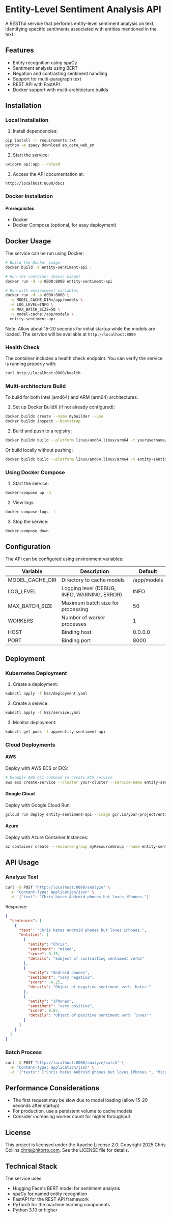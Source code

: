 # Entity-Level Sentiment Analysis API

A RESTful service that performs entity-level sentiment analysis on text, identifying specific sentiments associated with entities mentioned in the text.

## Features

- Entity recognition using spaCy
- Sentiment analysis using BERT
- Negation and contrasting sentiment handling
- Support for multi-paragraph text
- REST API with FastAPI
- Docker support with multi-architecture builds

## Installation

### Local Installation

1. Install dependencies:
```bash
pip install -r requirements.txt
python -m spacy download en_core_web_sm
```

2. Start the service:
```bash
uvicorn api:app --reload
```

3. Access the API documentation at:
```
http://localhost:8000/docs
```

### Docker Installation

#### Prerequisites
- Docker
- Docker Compose (optional, for easy deployment)

## Docker Usage

The service can be run using Docker:

```bash
# Build the Docker image
docker build -t entity-sentiment-api .

# Run the container (basic usage)
docker run -d -p 8000:8000 entity-sentiment-api

# Run with environment variables
docker run -d -p 8000:8000 \
  -e MODEL_CACHE_DIR=/app/models \
  -e LOG_LEVEL=INFO \
  -e MAX_BATCH_SIZE=50 \
  -v model-cache:/app/models \
  entity-sentiment-api
```

Note: Allow about 15-20 seconds for initial startup while the models are loaded.
The service will be available at `http://localhost:8000`

### Health Check

The container includes a health check endpoint. You can verify the service is running properly with:

```bash
curl http://localhost:8000/health
```

### Multi-architecture Build

To build for both Intel (amd64) and ARM (arm64) architectures:

1. Set up Docker BuildX (if not already configured):
```bash
docker buildx create --name mybuilder --use
docker buildx inspect --bootstrap
```

2. Build and push to a registry:
```bash
docker buildx build --platform linux/amd64,linux/arm64 -t yourusername/entity-sentiment-api:latest --push .
```

Or build locally without pushing:
```bash
docker buildx build --platform linux/amd64,linux/arm64 -t entity-sentiment-api:latest --load .
```

### Using Docker Compose

1. Start the service:
```bash
docker-compose up -d
```

2. View logs:
```bash
docker-compose logs -f
```

3. Stop the service:
```bash
docker-compose down
```

## Configuration

The API can be configured using environment variables:

| Variable | Description | Default |
|----------|-------------|---------|
| MODEL_CACHE_DIR | Directory to cache models | /app/models |
| LOG_LEVEL | Logging level (DEBUG, INFO, WARNING, ERROR) | INFO |
| MAX_BATCH_SIZE | Maximum batch size for processing | 50 |
| WORKERS | Number of worker processes | 1 |
| HOST | Binding host | 0.0.0.0 |
| PORT | Binding port | 8000 |

## Deployment

### Kubernetes Deployment

1. Create a deployment:
```bash
kubectl apply -f k8s/deployment.yaml
```

2. Create a service:
```bash
kubectl apply -f k8s/service.yaml
```

3. Monitor deployment:
```bash
kubectl get pods -l app=entity-sentiment-api
```

### Cloud Deployments

#### AWS
Deploy with AWS ECS or EKS:
```bash
# Example AWS CLI command to create ECS service
aws ecs create-service --cluster your-cluster --service-name entity-sentiment-api --task-definition entity-sentiment:1 --desired-count 2
```

#### Google Cloud
Deploy with Google Cloud Run:
```bash
gcloud run deploy entity-sentiment-api --image gcr.io/your-project/entity-sentiment-api --platform managed
```

#### Azure
Deploy with Azure Container Instances:
```bash
az container create --resource-group myResourceGroup --name entity-sentiment-api --image yourusername/entity-sentiment-api:latest --ports 8000 --dns-name-label entity-sentiment-api
```

## API Usage

### Analyze Text

```bash
curl -X POST "http://localhost:8000/analyze" \
  -H "Content-Type: application/json" \
  -d '{"text": "Chris hates Android phones but loves iPhones."}'
```

Response:
```json
{
  "sentences": [
    {
      "text": "Chris hates Android phones but loves iPhones.",
      "entities": [
        {
          "entity": "Chris",
          "sentiment": "mixed",
          "score": 0.15,
          "details": "Subject of contrasting sentiment verbs"
        },
        {
          "entity": "Android phones",
          "sentiment": "very negative",
          "score": -0.25,
          "details": "Object of negative sentiment verb 'hates'"
        },
        {
          "entity": "iPhones",
          "sentiment": "very positive",
          "score": 0.97,
          "details": "Object of positive sentiment verb 'loves'"
        }
      ]
    }
  ]
}
```

### Batch Process

```bash
curl -X POST "http://localhost:8000/analyze/batch" \
  -H "Content-Type: application/json" \
  -d '{"texts": ["Chris hates Android phones but loves iPhones.", "Microsoft Windows has some bugs but Apple MacOS isn't perfect either."]}'
```

## Performance Considerations

- The first request may be slow due to model loading (allow 15-20 seconds after startup)
- For production, use a persistent volume to cache models
- Consider increasing worker count for higher throughput

## License

This project is licensed under the Apache License 2.0. Copyright 2025 Chris Collins <chris@hitorro.com>. See the LICENSE file for details.

## Technical Stack

The service uses:
- Hugging Face's BERT model for sentiment analysis
- spaCy for named entity recognition
- FastAPI for the REST API framework
- PyTorch for the machine learning components
- Python 3.10 or higher
